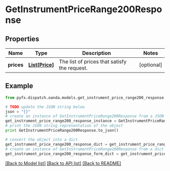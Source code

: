 # GetInstrumentPriceRange200Response


## Properties
Name | Type | Description | Notes
------------ | ------------- | ------------- | -------------
**prices** | [**List[Price]**](Price.md) | The list of prices that satisfy the request. | [optional] 

## Example

```python
from pyfx.dispatch.oanda.models.get_instrument_price_range200_response import GetInstrumentPriceRange200Response

# TODO update the JSON string below
json = "{}"
# create an instance of GetInstrumentPriceRange200Response from a JSON string
get_instrument_price_range200_response_instance = GetInstrumentPriceRange200Response.from_json(json)
# print the JSON string representation of the object
print GetInstrumentPriceRange200Response.to_json()

# convert the object into a dict
get_instrument_price_range200_response_dict = get_instrument_price_range200_response_instance.to_dict()
# create an instance of GetInstrumentPriceRange200Response from a dict
get_instrument_price_range200_response_form_dict = get_instrument_price_range200_response.from_dict(get_instrument_price_range200_response_dict)
```
[[Back to Model list]](../README.md#documentation-for-models) [[Back to API list]](../README.md#documentation-for-api-endpoints) [[Back to README]](../README.md)


